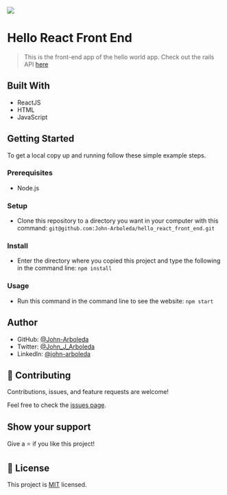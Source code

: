 ![](https://img.shields.io/badge/Microverse-blueviolet)

# Hello React Front End

> This is the front-end app of the hello world app. Check out the rails API [here](https://github.com/John-Arboleda/hello_rails_back_end)

## Built With

- ReactJS
- HTML
- JavaScript

## Getting Started

To get a local copy up and running follow these simple example steps.

### Prerequisites

- Node.js

### Setup

- Clone this repository to a directory you want in your computer with this command: ```git@github.com:John-Arboleda/hello_react_front_end.git```

### Install

- Enter the directory where you copied this project and type the following in the command line: ```npm install```

### Usage

- Run this command in the command line to see the website: ```npm start```

## Author

- GitHub: [@John-Arboleda](https://github.com/John-Arboleda)
- Twitter: [@John_J_Arboleda](https://twitter.com/John_J_Arboleda)
- LinkedIn: [@john-arboleda](https://www.linkedin.com/in/john-arboleda/)

## 🤝 Contributing

Contributions, issues, and feature requests are welcome!

Feel free to check the [issues page](../../issues/).

## Show your support

Give a ⭐️ if you like this project!

## 📝 License

This project is [MIT](./LICENSE) licensed.
